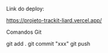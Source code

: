 Link do deploy:

https://projeto-trackit-liard.vercel.app/








Comandos Git

git add .
git commit "xxx"
git push